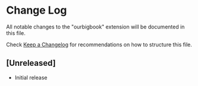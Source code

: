 # Change Log

All notable changes to the "ourbigbook" extension will be documented in this file.

Check [Keep a Changelog](http://keepachangelog.com/) for recommendations on how to structure this file.

## [Unreleased]

- Initial release